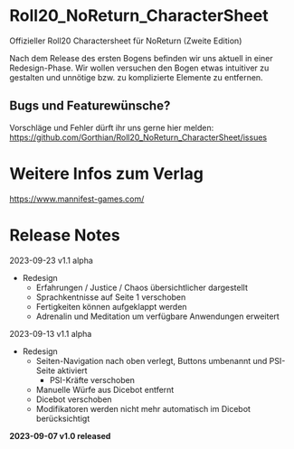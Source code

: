 # Roll20_NoReturn_CharacterSheet
Offizieller Roll20 Charactersheet für NoReturn (Zweite Edition)

Nach dem Release des ersten Bogens befinden wir uns aktuell in einer Redesign-Phase.
Wir wollen versuchen den Bogen etwas intuitiver zu gestalten und unnötige bzw. zu komplizierte Elemente zu entfernen.

## Bugs und Featurewünsche?
Vorschläge und Fehler dürft ihr uns gerne hier melden:
https://github.com/Gorthian/Roll20_NoReturn_CharacterSheet/issues

# Weitere Infos zum Verlag
https://www.mannifest-games.com/

# Release Notes

2023-09-23 v1.1 alpha

* Redesign
  * Erfahrungen / Justice / Chaos übersichtlicher dargestellt
  * Sprachkentnisse auf Seite 1 verschoben
  * Fertigkeiten können aufgeklappt werden
  * Adrenalin und Meditation um verfügbare Anwendungen erweitert

2023-09-13 v1.1 alpha

* Redesign
  * Seiten-Navigation nach oben verlegt, Buttons umbenannt und PSI-Seite aktiviert
       * PSI-Kräfte verschoben
  * Manuelle Würfe aus Dicebot entfernt
  * Dicebot verschoben
  * Modifikatoren werden nicht mehr automatisch im Dicebot berücksichtigt

**2023-09-07 v1.0 released**
